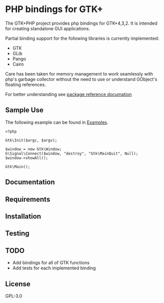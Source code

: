 # PHP bindings for GTK+
The GTK+PHP project provides php bindings for GTK+4,3,2.
It is intended for creating standalone GUI applications.

Partial binding support for the following libraries is currently implemented:

- GTK
- GLib
- Pango
- Cairo

Care has been taken for memory management to work seamlessly with php's
garbage collector without the need to use or understand GObject's
floating references.

For better understanding see
[package reference documation](https://gtk.php.net/gtk3?tab=doc)


## Sample Use

The following example can be found in [Examples](https://github.com/gtkphp/hello-world-examples/).

```
<?php

Gtk\Init($argc, $argv);

$window = new Gtk\Window;
G\Signal\Connect($window, "destroy", "Gtk\MainQuit", Null);
$window->showAll();

Gtk\Main();
```

## Documentation


## Requirements


## Installation

## Testing


## TODO

- Add bindings for all of GTK functions
- Add tests for each implemented binding

## License

GPL-3.0
